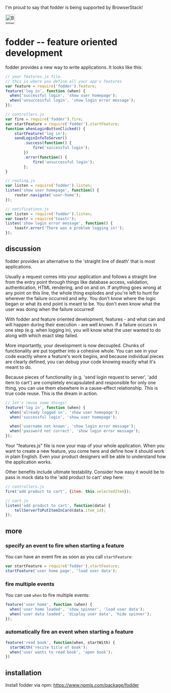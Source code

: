 I'm proud to say that fodder is being supported by BrowserStack!

<img src="http://i.imgur.com/LMRz23i.png" height="30" alt="BrowserStack" />

# fodder -- feature oriented development

fodder provides a new way to write applications. It looks like this:

```js
// your features.js file.
// this is where you define all your app's features
var feature = require('fodder').feature;
feature('log in', function (when) {
  when('successful login', 'show user homepage');
  when('unsuccessful login', 'show login error message');
});

// controllers.js
var fire = require('fodder').fire;
var startFeature = require('fodder').startFeature;
function whenLoginButtonClicked() {
    startFeature('log in');
    sendLoginInfoToServer()
        .success(function() {
            fire('successful login');
        })
        .error(function() {
            fire('unsuccessful login');
        };
}

// routing.js
var listen = require('fodder').listen;
listen('show user homepage', function() {
    router.navigate('user-home');
});

// notifications.js
var listen = require('fodder').listen;
var toastr = require('toastr');
listen('show login error message', function() {
    toastr.error('There was a problem logging in!');
});
```

## discussion

fodder provides an alternative to the 'straight line of death' that is most applications.

Usually a request comes into your application and follows a straight line from the
entry point through things like database access, validation, authentication, HTML rendering,
and on and on. If anything goes wrong at any point on this line, the whole thing explodes
and you're left to hunt for wherever the failure occurred and _why_. You don't know where
the logic began or what its end point is meant to be. You don't even know what the user
was doing when the failure occurred!

With fodder and feature oriented development, features - and what can and will happen during their
execution - are well known. If a failure occurs in one step (e.g. when logging in), you will know
what the user wanted to do along with which exact step failed.

More importantly, your development is now decoupled. Chunks of functionality are put together
into a cohesive whole. You can see in your code exactly where a feature's work begins,
and because individual pieces are clearly defined, you can debug your code knowing exactly
what it's meant to do.

Because pieces of functionality (e.g. 'send login request to server', 'add item to cart')
are completely encapsulated and responsible for only one thing, you can use them
elsewhere in a cause-effect relationship. _This_ is true code reuse. This is the dream
in action.

```js
// let's reuse some things!
feature('log in', function (when) {
  when('already logged in', 'show user homepage');
  when('successful login', 'show user homepage');

  when('username not known', 'show login error message');
  when('password not correct', 'show login error message');
});
```

Your "features.js" file is now your map of your whole application. When you want to create
a new feature, you come here and define how it should work in plain English. Even your
product designers will be able to understand how the application works.

Other benefits include ultimate testability. Consider how easy it would be to pass in mock
data to the 'add product to cart' step here:

```js
// controllers.js
fire('add product to cart', {item: this.selectedItem});

// cart.js
listen('add product to cart', function(data) {
    tellServerToPutItemInCard(data.item_id);
});
```

## more

### specify an event to fire when starting a feature

You can have an event fire as soon as you call `startFeature`:

```js
var startFeature = require('fodder').startFeature;
startFeature('user home page', 'load user data');
```

### fire multiple events

You can use `when` to fire multiple events:

```js
feature('user home', function (when) {
  when('user home loaded', 'show spinner', 'load user data');
  when('user data loaded', 'display user data', 'hide spinner');
});
```

### automatically fire an event when starting a feature

```js
feature('read book', function(when, startWith) {
  startWith('recite title of book');
  when('user wants to read book', 'open book');
})
```

## installation

Install fodder via npm: https://www.npmjs.com/package/fodder
